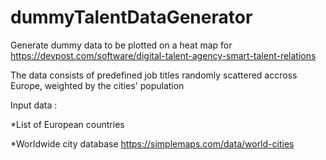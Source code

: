 # dummyTalentDataGenerator
Generate dummy data to be plotted on a heat map for https://devpost.com/software/digital-talent-agency-smart-talent-relations

The data consists of predefined job titles randomly scattered accross Europe, weighted by the cities' population

Input data :

*List of European countries

*Worldwide city database https://simplemaps.com/data/world-cities
